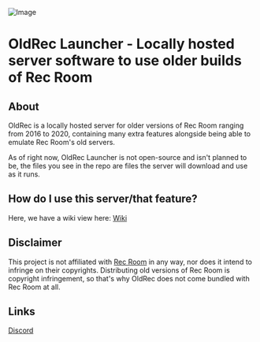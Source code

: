 ![Image](banner)
# OldRec Launcher - Locally hosted server software to use older builds of Rec Room

## About
OldRec is a locally hosted server for older versions of Rec Room ranging from 2016 to 2020, containing many extra features alongside being able to emulate Rec Room's old servers.

As of right now, OldRec Launcher is not open-source and isn't planned to be, the files you see in the repo are files the server will download and use as it runs.
## How do I use this server/that feature?

Here, we have a wiki view here: [Wiki](https://github.com/Funnidevv/OldRecLauncher/wiki)
## Disclaimer

This project is not affiliated with [Rec Room](https://recroom.com) in any way, nor does it intend to infringe on their copyrights. Distributing old versions of Rec Room is copyright infringement, so that's why OldRec does not come bundled with Rec Room at all.
## Links
[Discord](https://discord.gg/x2XahnfeJb)
